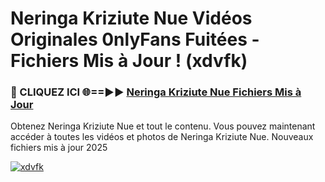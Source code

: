 # Neringa Kriziute Nue Vidéos Originales 0nlyFans Fuitées - Fichiers Mis à Jour ! (xdvfk)

<h3>🔴 CLIQUEZ ICI 🌐==►► <a href="https://tinyurl.com/2pmr4ezf" rel="nofollow">Neringa Kriziute Nue Fichiers Mis à Jour</a></h3>

Obtenez Neringa Kriziute Nue et tout le contenu. Vous pouvez maintenant accéder à toutes les vidéos et photos de Neringa Kriziute Nue. Nouveaux fichiers mis à jour 2025

[![xdvfk](https://i.imgur.com/6SNvagu.gif)](https://tinyurl.com/2pmr4ezf)
